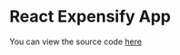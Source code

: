 # React Expensify App
You can view the source code [here](https://my-react-expensify-application.herokuapp.com/)